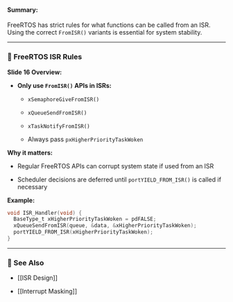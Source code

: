 #### Summary:

FreeRTOS has strict rules for what functions can be called from an ISR. Using the correct `FromISR()` variants is essential for system stability.

---

### 📏 FreeRTOS ISR Rules

**Slide 16 Overview:**

- **Only use `FromISR()` APIs in ISRs:**
    
    - `xSemaphoreGiveFromISR()`
        
    - `xQueueSendFromISR()`
        
    - `xTaskNotifyFromISR()`
        
    - Always pass `pxHigherPriorityTaskWoken`
        

**Why it matters:**

- Regular FreeRTOS APIs can corrupt system state if used from an ISR
    
- Scheduler decisions are deferred until `portYIELD_FROM_ISR()` is called if necessary
    

**Example:**

```c
void ISR_Handler(void) {
  BaseType_t xHigherPriorityTaskWoken = pdFALSE;
  xQueueSendFromISR(queue, &data, &xHigherPriorityTaskWoken);
  portYIELD_FROM_ISR(xHigherPriorityTaskWoken);
}
```

---

### 🔗 See Also

- [[ISR Design]]
    
- [[Interrupt Masking]]